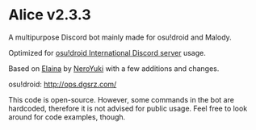 # Alice v2.3.3
A multipurpose Discord bot mainly made for osu!droid and Malody.

Optimized for [osu!droid International Discord server](https://discord.gg/nyD92cE) usage.

Based on [Elaina](https://github.com/NeroYuki/Elaina) by [NeroYuki](https://github.com/NeroYuki) with a few additions and changes.

osu!droid: http://ops.dgsrz.com/

This code is open-source. However, some commands in the bot are hardcoded, therefore it is not advised for public usage. Feel free to look around for code examples, though.
